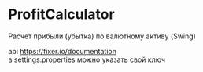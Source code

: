 # ProfitCalculator
Расчет прибыли (убытка) по валютному активу (Swing)

api https://fixer.io/documentation<br/>
в settings.properties можно указать свой ключ
